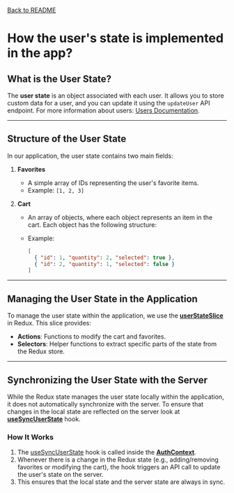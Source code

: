 [Back to README](../README.md)

# How the user's state is implemented in the app?

## What is the User State?

The **user state** is an object associated with each user. It allows you to store custom data for a user, and you can update it using the `updateUser` API endpoint. For more information about users: [Users Documentation](http://doc.oneentry.cloud/docs/category/users).

---

## Structure of the User State

In our application, the user state contains two main fields:

1. **Favorites**
    - A simple array of IDs representing the user's favorite items.
    - Example: `[1, 2, 3]`

2. **Cart**
    - An array of objects, where each object represents an item in the cart. Each object has the following structure:
    - Example:

      ```json
      [
        { "id": 1, "quantity": 2, "selected": true },
        { "id": 2, "quantity": 1, "selected": false }
      ]
      ```

---

## Managing the User State in the Application

To manage the user state within the application, we use the **[userStateSlice]** in Redux. This slice provides:

- **Actions**: Functions to modify the cart and favorites.
- **Selectors**: Helper functions to extract specific parts of the state from the Redux store.

---

## Synchronizing the User State with the Server

While the Redux state manages the user state locally within the application, it does not automatically synchronize with the server.
To ensure that changes in the local state are reflected on the server look at **[useSyncUserState]** hook.

### How It Works

1. The [useSyncUserState] hook is called inside the **[AuthContext]**.
2. Whenever there is a change in the Redux state (e.g., adding/removing favorites or modifying the cart), the hook triggers an API call to update the user's state on the server.
3. This ensures that the local state and the server state are always in sync.

[useSyncUserState]: ../src/hooks/shared/useSyncUserState.ts
[userStateSlice]: ../src/state/reducers/userStateSlice.ts
[AuthContext]: ../app/store/providers/AuthContext.tsx
